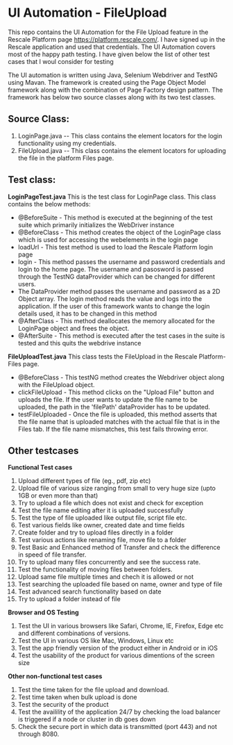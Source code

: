 # UI Automation - FileUpload 

This repo contains the UI Automation for the File Upload feature in the Rescale Platform page https://platform.rescale.com/. I have signed up in the Rescale application and used that credentials. The UI Automation covers most of the happy path testing. I have given below the list of other test cases that I woul consider for testing

The UI automation is written using Java, Selenium Webdriver and TestNG using Mavan. The framework is created using the Page Object Model framework along with the combination of Page Factory design pattern. The framework has below two source classes along with its two test classes.
## Source Class: 
1. LoginPage.java -- This class contains the element locators for the login functionality using my credentials.
2. FileUpload.java -- This class contains the element locators for uploading the file in the platform Files page. 
 
## Test class:
**LoginPageTest.java**
This is the test class for LoginPage class. This class contains the below methods:
  - @BeforeSuite - This method is executed at the beginning of the test suite which primarily initializes the WebDriver instance
  - @BeforeClass - This method creates the object of the LoginPage class which is used for accessing the webelements in the login page
  - loadUrl - This test method is used to load the Rescale Platform login page
  - login - This method passes the username and password credentials and login to the home page. The username and pasosword is passed through the TestNG dataProvider which can be changed for different users. 
  - The DataProvider method passes the username and password as a 2D Object array. The login method reads the value and logs into the application. If the user of this framework wants to change the login details used, it has to be changed in this method 
  - @AfterClass - This method deallocates the memory allocated for the LoginPage object and frees the object.
  - @AfterSuite - This method is executed after the test cases in the suite is tested and this quits the webdrive instance

**FileUploadTest.java**
This class tests the FileUpload in the Rescale Platform- Files page.  
  - @BeforeClass - This testNG method creates the Webdriver object along with the FileUpload object.
  - clickFileUpload - This method clicks on the "Upload File" button and uploads the file. If the user wants to update the file name to be uploaded, the path in the 'filePath' dataProvider has to be updated. 
  - testFileUploaded - Once the file is uploaded, this method asserts that the file name that is uploaded matches with the actual file that is in the Files tab. If the file name mismatches, this test fails throwing error. 
  
  
  ## Other testcases
  **Functional Test cases**
  1. Upload different types of file (eg., pdf, zip etc)
  2. Upload file of various size ranging from small to very huge size (upto 1GB or even more than that)
  3. Try to upload a file which does not exist and check for exception
  4. Test the file name editing after it is uploaded successfully
  5. Test the type of file uploaded like output file, script file etc. 
  6. Test various fields like owner, created date and time fields
  7. Create folder and try to upload files directly in a folder
  8. Test various actions like renaming file, move file to a folder
  9. Test Basic and Enhanced method of Transfer and check the difference in speed of file transfer.
  10. Try to upload many files concurrently and see the success rate.
  11. Test the functionality of moving files between folders. 
  12. Upload same file multiple times and chech it is allowed or not
  13. Test searching the uploaded file based on name, owner and type of file
  14. Test advanced search functionality based on date
  15. Try to upload a folder instead of file 
  
  **Browser and OS Testing**
  1. Test the UI in various browsers like Safari, Chrome, IE, Firefox, Edge etc and different combinations of versions. 
  2. Test the UI in various OS like Mac, Windows, Linux etc
  3. Test the app friendly version of the product either in Android or in iOS
  4. Test the usability of the product for various dimentions of the screen size
  
  **Other non-functional test cases**
  1. Test the time taken for the file upload and download. 
  2. Test time taken when bulk upload is done
  3. Test the security of the product
  4. Test the availility of the application 24/7 by checking the load balancer is triggered if a node or cluster in db goes down
  5. Check the secure port in which data is transmitted (port 443) and not through 8080.
  
  
